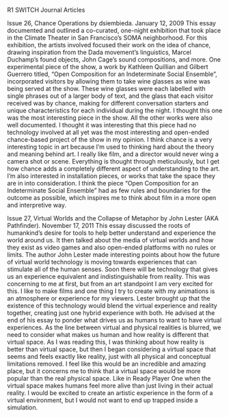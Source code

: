 R1
SWITCH Journal Articles

Issue 26, Chance Operations by dsiembieda. January 12, 2009
This essay documented and outlined a co-curated, one-night exhibition that took place in the Climate Theater in San Francisco’s SOMA neighborhood. For this exhibition, the artists involved focused their work on the idea of chance, drawing inspiration from the Dada movement’s linguistics, Marcel Duchamp’s found objects, John Cage’s sound compositions, and more.
One experimental piece of the show, a work by Kathleen Quillian and Gilbert Guerrero titled, “Open Composition for an Indeterminate Social Ensemble”, incorporated visitors by allowing them to take wine glasses as wine was being served at the show. These wine glasses were each labelled with single phrases out of a larger body of text, and the glass that each visitor received was by chance, making for different conversation starters and unique characteristics for each individual during the night. I thought this one was the most interesting piece in the show. All the other works were also well documented. I thought it was interesting that this piece had no technology involved at all yet was the most interesting and open-ended chance-based project of the show in my opinion. 
	I think chance is a very interesting topic in art because I’m used to thinking hard about the theory and meaning behind art. I really like film, and a director would never wing a camera shot or scene. Everything is thought through meticulously, but I get how chance adds a completely different aspect of understanding to the art. I’m also interested in installation pieces, or works that take the space they are in into consideration. I think the piece “Open Composition for an Indeterminate Social Ensemble” had as few rules and boundaries for the outcome as possible, which inspires me to think about film in a more open and interpretive way.

Issue 27, Virtual Worlds and the Collapse of Metaphor by John Lester (AKA Pathfinder). November 17, 2011
This essay discussed the roots of humankind’s desire for tools to help better understand and experience the world around us. It then talked about the media of virtual worlds and how they exist as video games and also open-ended platforms with no rules or limits. The author John Lester made interesting points about how the future of virtual world technology is moving towards experiences that can stimulate all of the human senses. Soon there will be technology that gives us an experience equivalent and indistinguishable from reality. This was concerning to me at first, but from an art standpoint I am very excited for this. I like to make films and one thing I try to create with my animations is an atmosphere or experience for my viewers. Lester brought up that the existence of this technology would blend the virtual experience and reality together, creating just one hybrid experience with both. He advised at the end of his essay to ponder what drives us as humans to want to have virtual experiences. As the line between virtual and physical realities is blurred, we need to consider what makes us human and how reality is different that virtual space. As I was reading this, I was thinking about how reality is better than virtual space, but then I began considering a virtual space that seems and feels exactly like reality, just with all physical and conceptual limitations removed. I feel like this would be an incredible and amazing place, but it concerns me to think that a virtual space would be more popular than the real physical space. Like in Ready Player One when the virtual space makes humans feel more alive than just living in their actual reality. I would be excited to create an artistic experience in the form of a virtual environment, but I would not want to end up trapped inside a simulation. 
